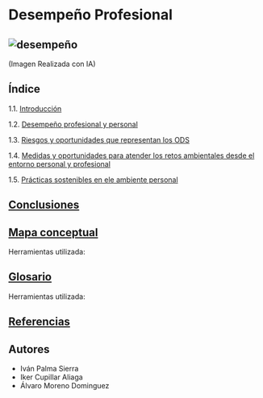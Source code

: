 # Desempeño Profesional
![desempeño](img/desempeño_profesional.jpg)
--- 
(Imagen Realizada con IA)
## Índice
1.1. [Introducción]()

1.2. [Desempeño profesional y personal](desempeño.md)

1.3. [Riesgos y oportunidades que representan los ODS](riesgos.md)

1.4. [Medidas y oportunidades para atender los retos ambientales desde el entorno personal y profesional](medidas.md)

1.5. [Prácticas sostenibles en ele ambiente personal]()

## [Conclusiones]()
## [Mapa conceptual]()
Herramientas utilizada: 
## [Glosario]()
Herramientas utilizada:
## [Referencias]()
## Autores
- Iván Palma Sierra
- Iker Cupillar Aliaga
- Álvaro Moreno Dominguez
